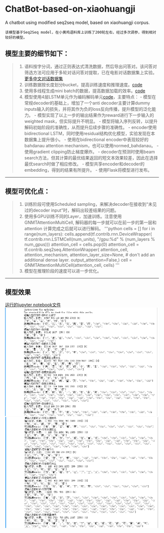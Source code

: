 # ChatBot-based-on-xiaohuangji
A chatbot using modified seq2seq model, based on xiaohuangji corpus.

    该模型基于Seq2Seq model，在小黄鸡语料库上训练了200轮左右，经过多次调参，得到相对较好的模型。

## 模型主要的细节如下：
>  1. 语料按字分词，通过正则表达式清洗数据，然后导出问答对。该问答对筛选方法可应用于多轮对话问答对提取，已在电影对话数据集上实验。[更多中文对话数据集](https://github.com/candlewill/Dialog_Corpus)
>  2. 训练数据按长度划分bucket，提高训练速度和推理速度。[code](data_utils.py)
>  3. 使用多线程生成mini batch的数据，提高数据加载的效率。[code](threadedgenerator.py)
>  4. 模型使用4层LSTM单元作为编码解码单元[code](seq_2_seq.py)，主要特点：
          - 模型在常规decoder的基础上，增加了一个anti decoder主要计算dummy inputs输入的损失，并将其作为负的loss反向传播，提升模型的泛化能力。
          - 模型实现了以上一步的输出结果作为reward进行下一步输入的weighted mask，但实际提升不明显。
          - 模型将输入序列反转，以提升解码初始阶段的准确性，从而提升后续步骤的准确性。
          - encoder使用bidirectional LSTM，同时使用residual结构优化模型，实验发现在本数据集上提升很小。
          - 使用在bidirectional encoder中表现较好的bahdanau attention mechanism，也可以使用normed_bahdanau。
          - 使用gradient clipping防止梯度爆炸。
          - decoder在预测时使用beam search方法，但其计算的最优结果返回的短文本效果较差，因此在选择最优search时做了相应修改。
          - 模型共享encoder和decoder的embedding，得到的结果有所提升。
          - 使用Flask将模型进行发布。
 
 ---
 
 ## 模型可优化点：
> 1. 训练阶段可使用Scheduled sampling，来解决decoder在接收到“未见过的decoder input”时，解码出较差结果的问题。
> 2. 使用多GPU训练不同的Layer，加速训练。注意使用GNMTAttentionMultiCell, 解码器的每一步就可以在前一步的第一层和 attention 计算完成之后就可以进行解码。
'''python
cells = []
for i in range(num_layers):
  cells.append(tf.contrib.rnn.DeviceWrapper(
      tf.contrib.rnn.LSTMCell(num_units),
      "/gpu:%d" % (num_layers % num_gpus)))
attention_cell = cells.pop(0)
attention_cell = tf.contrib.seq2seq.AttentionWrapper(
    attention_cell,
    attention_mechanism,
    attention_layer_size=None,  # don't add an additional dense layer.
    output_attention=False,)
cell = GNMTAttentionMultiCell(attention_cell, cells)
'''
> 3. 模型在推理阶段的速度可以进一步优化。

---

## 模型效果
[运行的jupyter notebook文件](chatbot.ipynb)
![pic1](pic/test.png)
![pic2](pic/test2.png)

              
